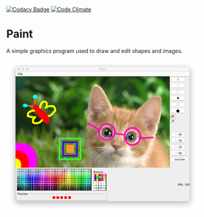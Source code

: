 [![Codacy Badge](https://api.codacy.com/project/badge/Grade/ecb0ae51c3b94aff8110ae3636ccdf94)](https://www.codacy.com/app/tziporaziegler/Paint?utm_source=github.com&amp;utm_medium=referral&amp;utm_content=tziporaziegler/Paint&amp;utm_campaign=Badge_Grade)
[![Code Climate](https://codeclimate.com/github/tziporaziegler/Paint/badges/gpa.svg)](https://codeclimate.com/github/tziporaziegler/Paint)

# Paint
A simple graphics program used to draw and edit shapes and images.

![Example](examples/CatExampleMac.png)
